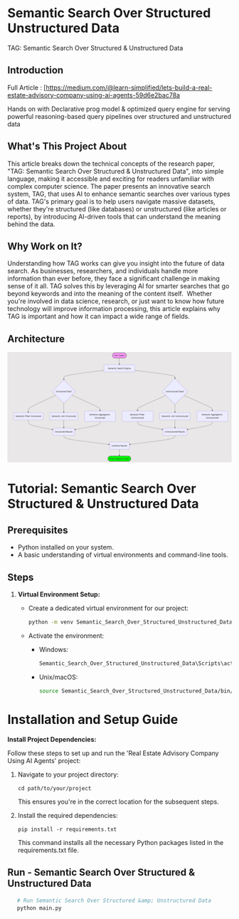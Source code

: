 # Semantic Search Over Structured Unstructured Data
TAG: Semantic Search Over Structured &amp; Unstructured Data


## Introduction

Full Article : [https://medium.com/@learn-simplified/lets-build-a-real-estate-advisory-company-using-ai-agents-59d6e2bac78a

Hands on with Declarative prog model & optimized query engine for serving powerful reasoning-based query pipelines over structured and unstructured data


## What's This Project About

This article breaks down the technical concepts of the research paper, "TAG: Semantic Search Over Structured & Unstructured Data", into simple language, making it accessible and exciting for readers unfamiliar with complex computer science.
The paper presents an innovative search system, TAG, that uses AI to enhance semantic searches over various types of data. TAG's primary goal is to help users navigate massive datasets, whether they're structured (like databases) or unstructured (like articles or reports), by introducing AI-driven tools that can understand the meaning behind the data.

## Why Work on It?

Understanding how TAG works can give you insight into the future of data search. As businesses, researchers, and individuals handle more information than ever before, they face a significant challenge in making sense of it all. TAG solves this by leveraging AI for smarter searches that go beyond keywords and into the meaning of the content itself. 
Whether you're involved in data science, research, or just want to know how future technology will improve information processing, this article explains why TAG is important and how it can impact a wide range of fields.

## Architecture
![Design Diagram](design_docs/design.png)


# Tutorial: Semantic Search Over Structured &amp; Unstructured Data

## Prerequisites
- Python installed on your system.
- A basic understanding of virtual environments and command-line tools.

## Steps

1. **Virtual Environment Setup:**
   - Create a dedicated virtual environment for our project:
   
     ```bash
     python -m venv Semantic_Search_Over_Structured_Unstructured_Data
     ```
   - Activate the environment:
   
     - Windows:
       ```bash
       Semantic_Search_Over_Structured_Unstructured_Data\Scripts\activate
       ```
     - Unix/macOS:
       ```bash
       source Semantic_Search_Over_Structured_Unstructured_Data/bin/activate
       ```
   
# Installation and Setup Guide

**Install Project Dependencies:**

Follow these steps to set up and run the 'Real Estate Advisory Company Using AI Agents' project:

1. Navigate to your project directory:
   ```
   cd path/to/your/project
   ```
   This ensures you're in the correct location for the subsequent steps.

2. Install the required dependencies:
   ```
   pip install -r requirements.txt
   ```
   This command installs all the necessary Python packages listed in the requirements.txt file.


## Run - Semantic Search Over Structured &amp; Unstructured Data

   ```bash 
      # Run Semantic Search Over Structured &amp; Unstructured Data
      python main.py
      
   ```









